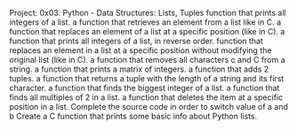 Project: 0x03. Python - Data Structures: Lists, Tuples
 function that prints all integers of a list.
 a function that retrieves an element from a list like in C.
a function that replaces an element of a list at a specific position (like in C).
a function that prints all integers of a list, in reverse order.
function that replaces an element in a list at a specific position without modifying the original list (like in C).
a function that removes all characters c and C from a string.
 a function that prints a matrix of integers.
a function that adds 2 tuples.
 a function that returns a tuple with the length of a string and its first character.
a function that finds the biggest integer of a list.
a function that finds all multiples of 2 in a list.
a function that deletes the item at a specific position in a list.
Complete the source code in order to switch value of a and b
Create a C function that prints some basic info about Python lists.
